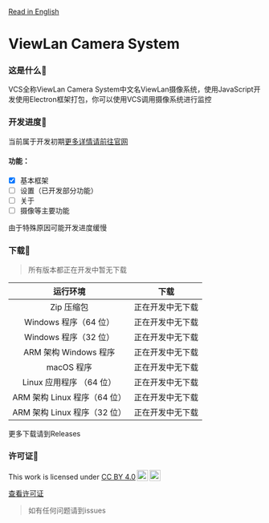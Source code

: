 [Read in English](README.md)  
# ViewLan Camera System  
### 这是什么🤔  
VCS全称ViewLan Camera System中文名ViewLan摄像系统，使用JavaScript开发使用Electron框架打包，你可以使用VCS调用摄像系统进行监控  
### 开发进度📝  
当前属于开发初期[更多详情请前往官网](https://viewlan-hub.github.io/)  
#### 功能：  
- [x] 基本框架  
- [ ] 设置（已开发部分功能）  
- [ ] 关于  
- [ ] 摄像等主要功能

由于特殊原因可能开发进度缓慢
### 下载🔽 
>所有版本都正在开发中暂无下载
 
|运行环境|下载|
|:-:|:-:| 
| Zip 压缩包|正在开发中无下载| 
|Windows 程序（64 位）|正在开发中无下载|
|Windows 程序（32 位）|正在开发中无下载|
|ARM 架构 Windows 程序|正在开发中无下载|
|macOS 程序|正在开发中无下载|
|Linux 应用程序 （64 位）|正在开发中无下载|
|ARM 架构 Linux 程序（64 位）|正在开发中无下载|
|ARM 架构 Linux 程序（32 位）|正在开发中无下载|

更多下载请到Releases
### 许可证📃
<p xmlns:cc="http://creativecommons.org/ns#" >This work is licensed under <a href="https://creativecommons.org/licenses/by/4.0/?ref=chooser-v1" target="_blank" rel="license noopener noreferrer" style="display:inline-block;">CC BY 4.0<img style="height:22px!important;margin-left:3px;vertical-align:text-bottom;" src="https://mirrors.creativecommons.org/presskit/icons/cc.svg?ref=chooser-v1" alt=""><img style="height:22px!important;margin-left:3px;vertical-align:text-bottom;" src="https://mirrors.creativecommons.org/presskit/icons/by.svg?ref=chooser-v1" alt=""></a></p>

[查看许可证](LICENSE)  
>如有任何问题请到issues
